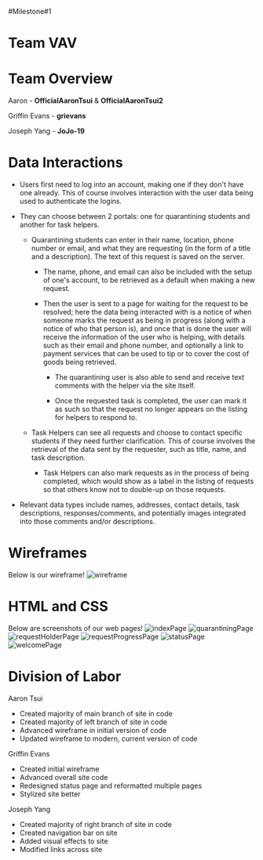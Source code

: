 #Milestone#1
<h1>Team VAV</h1>

# Team Overview
Aaron - **OfficialAaronTsui** & **OfficialAaronTsui2**

Griffin Evans - **grievans**

Joseph Yang - **JoJo-19** 

# Data Interactions 
* Users first need to log into an account, making one if they don't have one already. This of course involves interaction with the user data being used to authenticate the logins.

* They can choose between 2 portals: one for quarantining students and another for task helpers. 

    * Quarantining students can enter in their name, location, phone number or email, and what they are requesting (in the form of a title and a description). The text of this request is saved on the server.

        * The name, phone, and email can also be included with the setup of one's account, to be retrieved as a default when making a new request.
        
        * Then the user is sent to a page for waiting for the request to be resolved; here the data being interacted with is a notice of when someone marks the request as being in progress (along with a notice of who that person is), and once that is done the user will receive the information of the user who is helping, with details such as their email and phone number, and optionally a link to payment services that can be used to tip or to cover the cost of goods being retrieved.

            * The quarantining user is also able to send and receive text comments with the helper via the site itself.

            * Once the requested task is completed, the user can mark it as such so that the request no longer appears on the listing for helpers to respond to.

    * Task Helpers can see all requests and choose to contact specific students if they need further clarification. This of course involves the retrieval of the data sent by the requester, such as title, name, and task description.
    
        * Task Helpers can also mark requests as in the process of being completed, which would show as a label in the listing of requests so that others know not to double-up on those requests.

* Relevant data types include names, addresses, contact details, task descriptions, responses/comments, and potentially images integrated into those comments and/or descriptions.

# Wireframes
Below is our wireframe!
![wireframe](diagrams/homepage.png)

# HTML and CSS
Below are screenshots of our web pages!
![indexPage](diagrams/index.png)
![quarantiningPage](diagrams/quarantining.png)
![requestHolderPage](diagrams/requestHolder.png)
![requestProgressPage](diagrams/requestProgress.png)
![statusPage](diagrams/status.png)
![welcomePage](diagrams/welcome.png)

# Division of Labor
Aaron Tsui
* Created majority of main branch of site in code
* Created majority of left branch of site in code
* Advanced wireframe in initial version of code
* Updated wireframe to modern, current version of code

Griffin Evans
* Created initial wireframe
* Advanced overall site code
* Redesigned status page and reformatted multiple pages
* Stylized site better

Joseph Yang
* Created majority of right branch of site in code
* Created navigation bar on site
* Added visual effects to site
* Modified links across site
